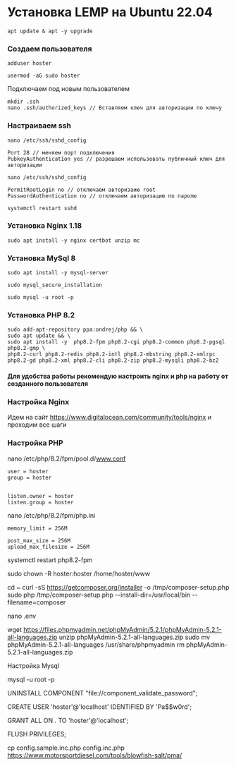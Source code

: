 # Установка LEMP на Ubuntu 22.04

```
apt update & apt -y upgrade
```
### Создаем пользователя
```
adduser hoster
```

```
usermod -aG sudo hoster
```
Подключаем под новым пользователем
```
mkdir .ssh
nano .ssh/authorized_keys // Вставляем ключ для авторизации по ключу
```

### Настраиваем ssh

```
nano /etc/ssh/sshd_config
```

```
Port 28 // меняем порт подключения
PubkeyAuthentication yes // разрешаем использовать публичный ключ для авторизации
```


```
nano /etc/ssh/sshd_config
```
```
PermitRootLogin no // отключаем авторизаию root
PasswordAuthentication no // отключаем авторизацию по паролю
```

```
systemctl restart sshd
```

### Установка Nginx 1.18

```
sudo apt install -y nginx certbot unzip mc
```

### Установка MySql 8

```
sudo apt install -y mysql-server
```

```
sudo mysql_secure_installation
```
```
sudo mysql -u root -p
```

### Установка PHP 8.2

```
sudo add-apt-repository ppa:ondrej/php && \
sudo apt update && \ 
sudo apt install -y  php8.2-fpm php8.2-cgi php8.2-common php8.2-pgsql php8.2-gmp \
php8.2-curl php8.2-redis php8.2-intl php8.2-mbstring php8.2-xmlrpc php8.2-gd php8.2-xml php8.2-cli php8.2-zip php8.2-mysqli php8.2-bz2
```
 

#### Для удобства работы рекомендую настроить nginx и php на работу от созданного пользователя

### Настройка Nginx

Идем на сайт https://www.digitalocean.com/community/tools/nginx и проходим все шаги


### Настройка PHP

nano /etc/php/8.2/fpm/pool.d/www.conf

```
user = hoster
group = hoster


listen.owner = hoster
listen.group = hoster

```

nano /etc/php/8.2/fpm/php.ini

```
memory_limit = 256M

post_max_size = 256M
upload_max_filesize = 256M
```
systemctl restart php8.2-fpm

sudo chown -R hoster:hoster /home/hoster/www


cd ~
curl -sS https://getcomposer.org/installer -o /tmp/composer-setup.php
sudo php /tmp/composer-setup.php --install-dir=/usr/local/bin --filename=composer


nano .env



wget https://files.phpmyadmin.net/phpMyAdmin/5.2.1/phpMyAdmin-5.2.1-all-languages.zip
unzip phpMyAdmin-5.2.1-all-languages.zip
sudo mv phpMyAdmin-5.2.1-all-languages /usr/share/phpmyadmin
rm phpMyAdmin-5.2.1-all-languages.zip


Настройка Mysql

mysql -u root -p

UNINSTALL COMPONENT "file://component_validate_password";

CREATE USER 'hoster'@'localhost' IDENTIFIED BY 'Pa$$w0rd';

GRANT ALL ON *.* TO 'hoster'@'localhost';

FLUSH PRIVILEGES;



cp config.sample.inc.php config.inc.php
https://www.motorsportdiesel.com/tools/blowfish-salt/pma/
